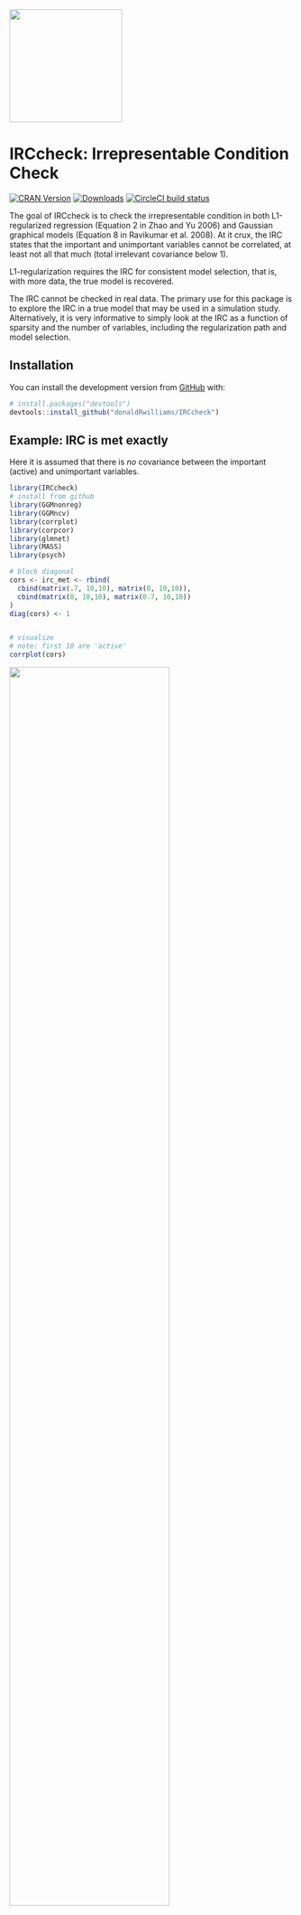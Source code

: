 
<!-- README.md is generated from README.Rmd. Please edit that file -->

<img src="man/figures/imgfile.png" width = 200 />

# IRCcheck: Irrepresentable Condition Check

[![CRAN
Version](http://www.r-pkg.org/badges/version/IRCcheck)](https://cran.r-project.org/package=IRCcheck)
[![Downloads](https://cranlogs.r-pkg.org/badges/IRCcheck)](https://cran.r-project.org/package=IRCcheck)
[![CircleCI build
status](https://circleci.com/gh/donaldRwilliams/IRCcheck.svg?style=svg)](https://circleci.com/gh/donaldRwilliams/IRCcheck)

The goal of IRCcheck is to check the irrepresentable condition in both
L1-regularized regression (Equation 2 in Zhao and Yu 2006) and Gaussian
graphical models (Equation 8 in Ravikumar et al. 2008). At it crux, the
IRC states that the important and unimportant variables cannot be
correlated, at least not all that much (total irrelevant covariance
below 1).

L1-regularization requires the IRC for consistent model selection, that
is, with more data, the true model is recovered.

The IRC cannot be checked in real data. The primary use for this package
is to explore the IRC in a true model that may be used in a simulation
study. Alternatively, it is very informative to simply look at the IRC
as a function of sparsity and the number of variables, including the
regularization path and model selection.

## Installation

You can install the development version from
[GitHub](https://github.com/) with:

``` r
# install.packages("devtools")
devtools::install_github("donaldRwilliams/IRCcheck")
```

## Example: IRC is met exactly

Here it is assumed that there is *no* covariance between the important
(active) and unimportant variables.

``` r
library(IRCcheck)
# install from github
library(GGMnonreg)
library(GGMncv)
library(corrplot)
library(corpcor)
library(glmnet)
library(MASS)
library(psych)

# block diagonal
cors <- irc_met <- rbind(
  cbind(matrix(.7, 10,10), matrix(0, 10,10)),
  cbind(matrix(0, 10,10), matrix(0.7, 10,10))
)
diag(cors) <- 1


# visualize
# note: first 10 are 'active'
corrplot(cors)
```

<img src="man/figures/README-unnamed-chunk-2-1.png" width="75%" />

In this plot, variables 1 through 10 and 11 through 20 are correlated
with each other. The latter are assumed to be “active” for predicting
the response and the former are truly null associations. Notice there is
no correlation between the sets.

Let’s inspect the regularization path

``` r
# beta
beta <- c(rep(1, 10), rep(0, 10))

set.seed(2)
X <- MASS::mvrnorm(n = 500, mu = rep(0, 20), Sigma = cors)

# SNR = 5
sigma <- sqrt(as.numeric(crossprod(beta, cors %*% beta) / 5))

set.seed(2)
# note: first 10 are 'active'
y <- X %*% c(rep(1, 10), rep(0, 10)) + rnorm(500, 0, sigma)

# fit model
fit <- glmnet(X, y)

# visualize
plot(fit, xvar = "lambda")
```

<img src="man/figures/README-unnamed-chunk-3-1.png" width="75%" />

## Example: IRC is not met

Here I generate a correlation matrix from a Wishart distribution.

``` r
# random correlation matrix
set.seed(2)
cors <- cov2cor(
  solve(
    rWishart(1, 20 , diag(20))[,,1]
  ))

# visualize
corrplot(cors)
```

<img src="man/figures/README-unnamed-chunk-4-1.png" width="75%" />

Now there are correlations between the sets, which, in my experience, is
the more realistic situation (albeit these are very strong
correlations).

Here is how to check the IRC in regression with **IRCcheck**

``` r
# SNR = 5
sigma <- sqrt(as.numeric(crossprod(beta, cors %*% beta) / 5))

set.seed(2)
X <- MASS::mvrnorm(n = 500, mu = rep(0, 20), Sigma = cors)

# if negative it is not met
1 - irc_regression(X, 1:10)
#> [1] -0.9509886
```

Let’s inspect the regularization path

``` r
set.seed(2)
y <- X %*% c(rep(1, 10), rep(0, 10)) + rnorm(500, 0, sigma)

# fit model
fit <- glmnet(X, y)

# visualize
plot(fit, xvar = "lambda")
```

<img src="man/figures/README-unnamed-chunk-6-1.png" width="75%" />

Quite the difference (e.g., all true coefficients are positive). Note
that the goal is then to select lambda, which will be quite the
difficult task when the IRC is not satisfied.

## Gaussian Graphical Models

For GGMs, I find it easier to work with a partial correlation matrix and
then randomly take subsets. The following looks at partial correlations
estimated from items assessing personality.

``` r
# partials from big 5 data
pcors <- corpcor::cor2pcor(cor(na.omit(psych::bfi[,1:25])))

# collect
irc <- NA 

for(i in 1:10){
  
   # randomly select 20
  id <- sample(1:25, size = 20, replace = F)
  
  # submatrix
  pcor_sub <- pcors[id, id]
  
  # true network
  true_net <- ifelse(abs(pcor_sub) < 0.05, 0, pcor_sub)
  
  irc[i] <- irc_ggm(true_net)
}

hist(1- irc, breaks = 100, 
     xlab = "1 - infinity norm", 
     main = "", xlim  = c(min(1 - irc), 1))
```

<img src="man/figures/README-unnamed-chunk-7-1.png" width="75%" />

``` r

# failed
mean(1 - irc < 0)
#> [1] 1
```

Note that negative fails, as the irrelevant covariance exceeded 1. In
fact, the IRC was not satisfied in any of the checks (10 iterations).

The IRC will fail less often with fewer variables. Also, if `0.05` is
changed to a larger value this will result in more sparsity. As a
result, the IRC will be satisfied more often.

## A Mere Statistical Curiosity?

It might be tempting to think that violating IRC, like many other
assumptions, will have some effect but perhaps not all that much. In my
experience, the importance of the IRC cannot be understated: it has a
**HUGE** impact on false positives. The following is a somewhat “ugly”
example.

Let’s hold all constant (p and effect size) but sparsity and examine the
infinity norm (must be less than 1). Below, `gen_net` generates a true
network, or GGM, with partial correlations in a certain range (`lb` and
`ub`).

``` r
# 5 % connections (95 % sparsity)
eprob_05 <- IRCcheck::gen_net(
  p = 10,
  edge_prob = 0.05,
  lb = 0.05,
  ub = 0.25
)

# 25 % connections (75 % sparsity)
eprob_25 <- IRCcheck::gen_net(
  p = 10,
  edge_prob = 0.25,
  lb = 0.05,
  ub = 0.25
)

# most networks in the social-behavioral sciences are **not** sparse
# 50 % connections (50 % sparsity)
eprob_50 <- IRCcheck::gen_net(
  p = 10,
  edge_prob = 0.50,
  lb = 0.05,
  ub = 0.25
)

# 75 % connections (25 % sparsity)
eprob_75 <- IRCcheck::gen_net(
  p = 10,
  edge_prob = 0.75,
  lb = 0.05,
  ub = 0.25
)

# compute infinity norms
ircs <-
  sapply(list(eprob_05, 
              eprob_25, 
              eprob_50, 
              eprob_75), function(x) {
    IRCcheck::irc_ggm(x$pcors)
  })

# plot
plot(
  c(0.05, 0.25, 0.50, 0.75),
  1 - ircs,
  cex = 2,
  ylab = "1 - Infinity Norm",
  xlab = "Edge Probability (Connectivity)"
)
abline(h = 0)
```

<img src="man/figures/README-unnamed-chunk-8-1.png" width="75%" />

Because I subtracted 1, negative values fail to meet the IRC. As the
graph becomes less sparse (higher edge probability) the infinity norm
becomes larger, i.e., the covariance between the unimportant and
important increases, which should translate into more false positives.

Now let’s check specificity (1 - the false positive) in simulated data.
At each step, the IRC is increasingly violated.

### 95% Sparsity

``` r
set.seed(1)
# data
Y <- MASS::mvrnorm(n = 5000,
                   rep(0, 10),
                   Sigma = eprob_05$cors,
                   empirical = FALSE) 

# non regularized, for comparison
fit <- GGMnonreg::ggm_inference(Y, boot = FALSE)

# specificity
IRCcheck:::compare(True = eprob_05$adj, 
                   Estimate = fit$adj)[1,]
#>       measure     score
#> 1 Specificity 0.9767442

# lasso
fit <- GGMncv::ggmncv(cor(Y), n = 5000,
                      penalty = "lasso", 
                      progress = FALSE)

# specificity
IRCcheck:::compare(True = eprob_05$adj, 
                   Estimate = fit$adj)[1,]
#>       measure     score
#> 1 Specificity 0.9767442
```

Notice that both methods work well.

### 75% Sparsity

``` r
set.seed(1)
# data
Y <- MASS::mvrnorm(n = 5000,
                   rep(0, 10),
                   Sigma = eprob_25$cors,
                   empirical = FALSE) 

# non regularized, for comparison
fit <- GGMnonreg::ggm_inference(Y, boot = FALSE)

# specificity
IRCcheck:::compare(True = eprob_25$adj, 
                   Estimate = fit$adj)[1,]
#>       measure score
#> 1 Specificity     1

# lasso
fit <- GGMncv::ggmncv(cor(Y), 
              n = 5000, 
              penalty = "lasso", 
              progress = FALSE)

# specificity
IRCcheck:::compare(True = eprob_25$adj, 
        Estimate = fit$adj)[1,]
#>       measure     score
#> 1 Specificity 0.8235294
```

### 50% Sparsity

Now we are getting to a level of sparsity that is common in, say, the
social-behavioral sciences.

``` r
set.seed(1)
# data
Y <- MASS::mvrnorm(n = 5000,
                   rep(0, 10),
                   Sigma = eprob_50$cors,
                   empirical = FALSE) 

# non regularized, for comparison
fit <- GGMnonreg::ggm_inference(Y, boot = FALSE)

# specificity
IRCcheck:::compare(True = eprob_50$adj, 
                   Estimate = fit$adj)[1,]
#>       measure     score
#> 1 Specificity 0.9130435

# lasso
fit <- GGMncv::ggmncv(cor(Y), 
              n = 5000, 
              penalty = "lasso", 
              progress = FALSE)

# specificity
IRCcheck:::compare(True = eprob_50$adj, 
        Estimate = fit$adj)[1,]
#>       measure     score
#> 1 Specificity 0.3913043
```

### 25% Sparsity

An even denser graph, which is not uncommon.

``` r
set.seed(1)
# data
Y <- MASS::mvrnorm(n = 5000,
                   rep(0, 10),
                   Sigma = eprob_75$cors,
                   empirical = FALSE) 

# non regularized, for comparison
fit <- GGMnonreg::ggm_inference(Y, boot = FALSE)

# specificity
IRCcheck:::compare(True = eprob_75$adj, 
                   Estimate = fit$adj)[1,]
#>       measure score
#> 1 Specificity     1

# lasso
fit <- GGMncv::ggmncv(cor(Y), 
              n = 5000, 
              penalty = "lasso", 
              progress = FALSE)

# specificity
IRCcheck:::compare(True = eprob_75$adj, 
        Estimate = fit$adj)[1,]
#>       measure score
#> 1 Specificity     0

# false positive rate
1 - IRCcheck:::compare(True = eprob_75$adj, 
            Estimate = fit$adj)[1,2]
#> [1] 1
```

At each step along the way, the false positive rate for (g)lasso
increased to be shockingly high. On the other hand, the non-regularized
method based on good old *p*-values had no issue.

Together, this simple example demonstrated that the false positive rate
is a function of the IRC.

## References

<div id="refs" class="references">

<div id="ref-ravikumar2008model">

Ravikumar, Pradeep, Garvesh Raskutti, Martin J Wainwright, and Bin Yu.
2008. “Model Selection in Gaussian Graphical Models: High-Dimensional
Consistency of L1-Regularized Mle.” In *NIPS*, 1329–36.

</div>

<div id="ref-Zhao2006">

Zhao, Peng, and Bin Yu. 2006. “On Model Selection Consistency of Lasso.”
*The Journal of Machine Learning Research* 7: 2541–63.
<https://doi.org/10.1109/TIT.2006.883611>.

</div>

</div>
